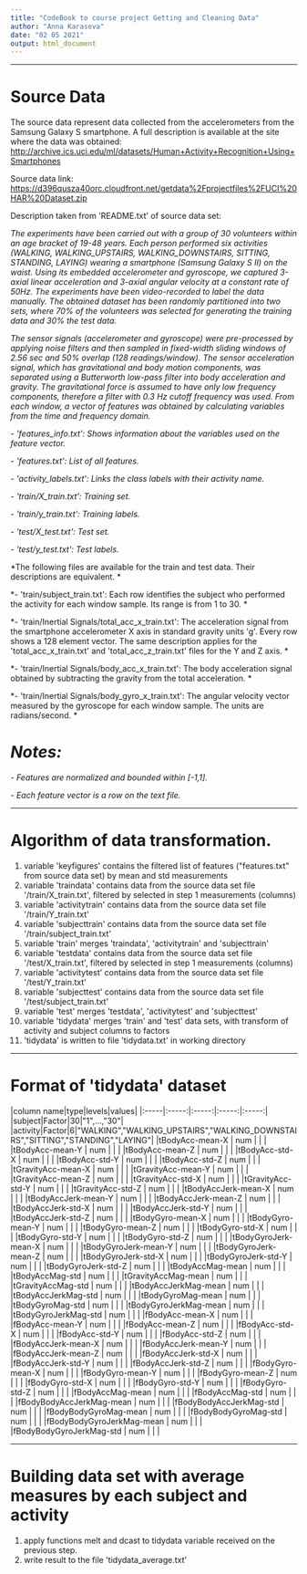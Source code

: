 ```yaml
---
title: "CodeBook to course project Getting and Cleaning Data"
author: "Anna Karaseva"
date: "02 05 2021"
output: html_document
---
```


***
# Source Data

The source data represent data collected from the accelerometers from the Samsung Galaxy S smartphone. A full description is available at the site where the data was obtained:
http://archive.ics.uci.edu/ml/datasets/Human+Activity+Recognition+Using+Smartphones

Source data link:
https://d396qusza40orc.cloudfront.net/getdata%2Fprojectfiles%2FUCI%20HAR%20Dataset.zip

Description taken from 'README.txt' of source data set:

*The experiments have been carried out with a group of 30 volunteers within an age bracket of 19-48 years. Each person performed six activities (WALKING, WALKING_UPSTAIRS, WALKING_DOWNSTAIRS, SITTING, STANDING, LAYING) wearing a smartphone (Samsung Galaxy S II) on the waist. Using its embedded accelerometer and gyroscope, we captured 3-axial linear acceleration and 3-axial angular velocity at a constant rate of 50Hz. The experiments have been video-recorded to label the data manually. The obtained dataset has been randomly partitioned into two sets, where 70% of the volunteers was selected for generating the training data and 30% the test data.*

*The sensor signals (accelerometer and gyroscope) were pre-processed by applying noise filters and then sampled in fixed-width sliding windows of 2.56 sec and 50% overlap (128 readings/window). The sensor acceleration signal, which has gravitational and body motion components, was separated using a Butterworth low-pass filter into body acceleration and gravity. The gravitational force is assumed to have only low frequency components, therefore a filter with 0.3 Hz cutoff frequency was used. From each window, a vector of features was obtained by calculating variables from the time and frequency domain.*

*- 'features_info.txt': Shows information about the variables used on the feature vector.*

*- 'features.txt': List of all features.*

*- 'activity_labels.txt': Links the class labels with their activity name.*

*- 'train/X_train.txt': Training set.*

*- 'train/y_train.txt': Training labels.*

*- 'test/X_test.txt': Test set.*

*- 'test/y_test.txt': Test labels.*

*The following files are available for the train and test data. Their descriptions are equivalent. *

*- 'train/subject_train.txt': Each row identifies the subject who performed the activity for each window sample. Its range is from 1 to 30. *

*- 'train/Inertial Signals/total_acc_x_train.txt': The acceleration signal from the smartphone accelerometer X axis in standard gravity units 'g'. Every row shows a 128 element vector. The same description applies for the 'total_acc_x_train.txt' and 'total_acc_z_train.txt' files for the Y and Z axis. *

*- 'train/Inertial Signals/body_acc_x_train.txt': The body acceleration signal obtained by subtracting the gravity from the total acceleration. *

*- 'train/Inertial Signals/body_gyro_x_train.txt': The angular velocity vector measured by the gyroscope for each window sample. The units are radians/second. *

*Notes:*
======

*- Features are normalized and bounded within [-1,1].*

*- Each feature vector is a row on the text file.*

***
# Algorithm of data transformation.

1. variable 'keyfigures' contains the filtered list of features ("features.txt" from source data set) by mean and std measurements
2. variable 'traindata' contains data from the source data set file '/train/X_train.txt', filtered by selected in step 1 measurements (columns)
3. variable 'activitytrain' contains data from the source data set file '/train/Y_train.txt'
4. variable 'subjecttrain' contains data from the source data set file '/train/subject_train.txt'
5. variable 'train' merges 'traindata', 'activitytrain' and 'subjecttrain'
6. variable 'testdata' contains data from the source data set file '/test/X_train.txt', filtered by selected in step 1 measurements (columns)
7. variable 'activitytest' contains data from the source data set file '/test/Y_train.txt'
8. variable 'subjecttest' contains data from the source data set file '/test/subject_train.txt'
9. variable 'test' merges 'testdata', 'activitytest' and 'subjecttest'
10. variable 'tidydata' merges 'train' and 'test' data sets, with transform of activity and subject columns to factors
11. 'tidydata' is written to file 'tidydata.txt' in working directory

***
# Format of 'tidydata' dataset

|column name|type|levels|values|
|:-----|:-----:|:-----:|:-----:|:-----:|
|subject|Factor|30|"1",...,"30"|
|activity|Factor|6|"WALKING","WALKING_UPSTAIRS","WALKING_DOWNSTAIRS","SITTING","STANDING","LAYING"|
|tBodyAcc-mean-X	|	num	|	|	|
|tBodyAcc-mean-Y	|	num	|	|	|
|tBodyAcc-mean-Z	|	num	|	|	|
|tBodyAcc-std-X	|	num	|	|	|
|tBodyAcc-std-Y	|	num	|	|	|
|tBodyAcc-std-Z	|	num	|	|	|
|tGravityAcc-mean-X	|	num	|	|	|
|tGravityAcc-mean-Y	|	num	|	|	|
|tGravityAcc-mean-Z	|	num	|	|	|
|tGravityAcc-std-X	|	num	|	|	|
|tGravityAcc-std-Y	|	num	|	|	|
|tGravityAcc-std-Z	|	num	|	|	|
|tBodyAccJerk-mean-X	|	num	|	|	|
|tBodyAccJerk-mean-Y	|	num	|	|	|
|tBodyAccJerk-mean-Z	|	num	|	|	|
|tBodyAccJerk-std-X	|	num	|	|	|
|tBodyAccJerk-std-Y	|	num	|	|	|
|tBodyAccJerk-std-Z	|	num	|	|	|
|tBodyGyro-mean-X	|	num	|	|	|
|tBodyGyro-mean-Y	|	num	|	|	|
|tBodyGyro-mean-Z	|	num	|	|	|
|tBodyGyro-std-X	|	num	|	|	|
|tBodyGyro-std-Y	|	num	|	|	|
|tBodyGyro-std-Z	|	num	|	|	|
|tBodyGyroJerk-mean-X	|	num	|	|	|
|tBodyGyroJerk-mean-Y	|	num	|	|	|
|tBodyGyroJerk-mean-Z	|	num	|	|	|
|tBodyGyroJerk-std-X	|	num	|	|	|
|tBodyGyroJerk-std-Y	|	num	|	|	|
|tBodyGyroJerk-std-Z	|	num	|	|	|
|tBodyAccMag-mean	|	num	|	|	|
|tBodyAccMag-std	|	num	|	|	|
|tGravityAccMag-mean	|	num	|	|	|
|tGravityAccMag-std	|	num	|	|	|
|tBodyAccJerkMag-mean	|	num	|	|	|
|tBodyAccJerkMag-std	|	num	|	|	|
|tBodyGyroMag-mean	|	num	|	|	|
|tBodyGyroMag-std	|	num	|	|	|
|tBodyGyroJerkMag-mean	|	num	|	|	|
|tBodyGyroJerkMag-std	|	num	|	|	|
|fBodyAcc-mean-X	|	num	|	|	|
|fBodyAcc-mean-Y	|	num	|	|	|
|fBodyAcc-mean-Z	|	num	|	|	|
|fBodyAcc-std-X	|	num	|	|	|
|fBodyAcc-std-Y	|	num	|	|	|
|fBodyAcc-std-Z	|	num	|	|	|
|fBodyAccJerk-mean-X	|	num	|	|	|
|fBodyAccJerk-mean-Y	|	num	|	|	|
|fBodyAccJerk-mean-Z	|	num	|	|	|
|fBodyAccJerk-std-X	|	num	|	|	|
|fBodyAccJerk-std-Y	|	num	|	|	|
|fBodyAccJerk-std-Z	|	num	|	|	|
|fBodyGyro-mean-X	|	num	|	|	|
|fBodyGyro-mean-Y	|	num	|	|	|
|fBodyGyro-mean-Z	|	num	|	|	|
|fBodyGyro-std-X	|	num	|	|	|
|fBodyGyro-std-Y	|	num	|	|	|
|fBodyGyro-std-Z	|	num	|	|	|
|fBodyAccMag-mean	|	num	|	|	|
|fBodyAccMag-std	|	num	|	|	|
|fBodyBodyAccJerkMag-mean	|	num	|	|	|
|fBodyBodyAccJerkMag-std	|	num	|	|	|
|fBodyBodyGyroMag-mean	|	num	|	|	|
|fBodyBodyGyroMag-std	|	num	|	|	|
|fBodyBodyGyroJerkMag-mean	|	num	|	|	|
|fBodyBodyGyroJerkMag-std	|	num	|	|	|
	
***
# Building data set with average measures by each subject and activity

1. apply functions melt and dcast to tidydata variable received on the previous step.
2. write result to the file 'tidydata_average.txt'
